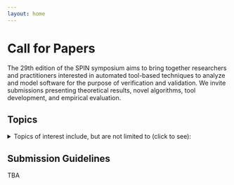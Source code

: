 ```yaml
---
layout: home
---
```


# Call for Papers

The 29th edition of the SPIN symposium aims to bring together researchers and practitioners interested in automated tool-based techniques to analyze and model software for the purpose of verification and validation.
We invite submissions presenting theoretical results, novel algorithms, tool development, and empirical evaluation.


## Topics

<details>
 <summary>Topics of interest include, but are not limited to (click to see):</summary>
 <ul>
  <li>Formal verification techniques for automated analysis of software</li>
  <li>Formal analysis for modeling languages, such as UML/state charts</li>
  <li>Formal specification languages, temporal logic, design-by-contract</li>
  <li>Model checking</li>
  <li>Analysis of concurrent software</li>
  <li>Automated theorem proving, including SAT and SMT</li>
  <li>Verifying compilers</li>
  <li>Abstraction and symbolic execution techniques</li>
  <li>Static analysis and abstract interpretation</li>
  <li>Combination of verification techniques</li>
  <li>Modular and compositional verification techniques</li>
  <li>Verification of timed and probabilistic systems</li>
  <li>Automated testing using advanced analysis techniques</li>
  <li>Combination of static and dynamic analyses</li>
  <li>Program synthesis</li>
  <li>Derivation of specifications, test cases, or other useful material via formal analysis</li>
  <li>Case studies of interesting systems or with interesting results</li>
  <li>Engineering and implementation of software verification and analysis tools</li>
  <li>Benchmark and comparative studies for formal verification and analysis tools</li>
  <li>Formal methods of education and training</li>
  <li>Insightful surveys or historical accounts on topics of relevance to the symposium</li>
  <li>Relevant tools and algorithms for modern hardware, e.g.: parallel, GPU, TPU, cloud, and quantum</li>
  <li>Formal techniques to model and analyze societal and legal systems</li>
  <li>Formal analysis of learned systems</li>
 </ul>
</details>


## Submission Guidelines

TBA
